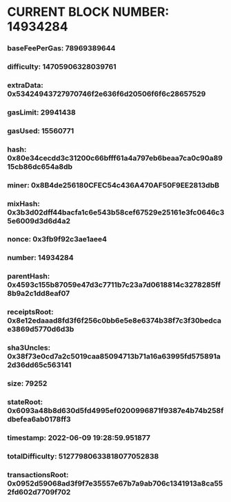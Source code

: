 # CURRENT BLOCK NUMBER: 14934284

### baseFeePerGas: 78969389644
### difficulty: 14705906328039761
### extraData: 0x53424943727970746f2e636f6d20506f6f6c28657529
### gasLimit: 29941438
### gasUsed: 15560771
### hash: 0x80e34cecdd3c31200c66bfff61a4a797eb6beaa7ca0c90a8915cb86dc654a8db
### miner: 0x8B4de256180CFEC54c436A470AF50F9EE2813dbB
### mixHash: 0x3b3d02dff44bacfa1c6e543b58cef67529e25161e3fc0646c35e6009d3d6d4a2
### nonce: 0x3fb9f92c3ae1aee4
### number: 14934284
### parentHash: 0x4593c155b87059e47d3c7711b7c23a7d0618814c3278285ff8b9a2c1dd8eaf07
### receiptsRoot: 0x8e12edaaad8fd3f6f256c0bb6e5e8e6374b38f7c3f30bedcae3869d5770d6d3b
### sha3Uncles: 0x38f73e0cd7a2c5019caa85094713b71a16a63995fd575891a2d36dd65c563141
### size: 79252
### stateRoot: 0x6093a48b8d630d5fd4995ef0200996871f9387e4b74b258fdbefea6ab0178ff3
### timestamp: 2022-06-09 19:28:59.951877
### totalDifficulty: 51277980633818077052838
### transactionsRoot: 0x0952d59068ad3f9f7e35557e67b7a9ab706c1341913a8ca552fd602d7709f702
